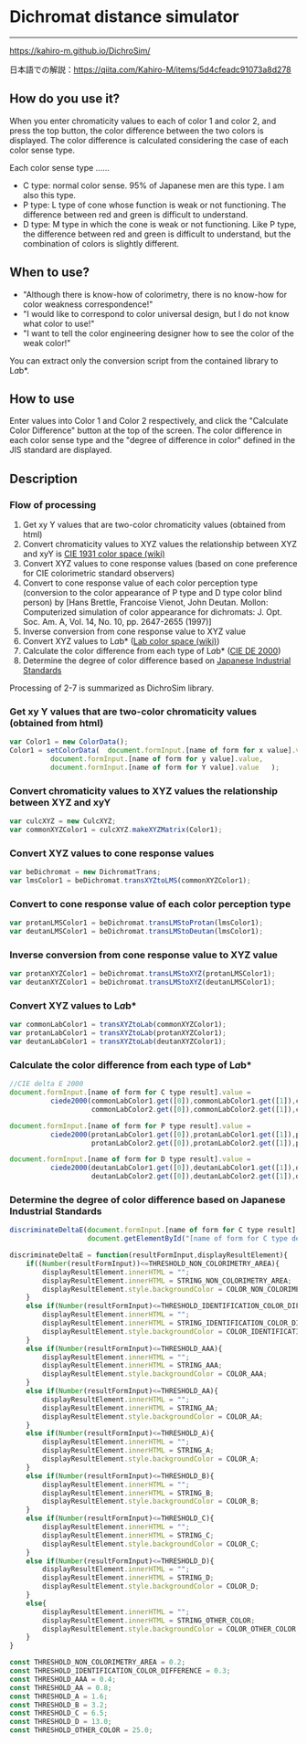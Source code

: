 # Dichromat distance simulator
---
https://kahiro-m.github.io/DichroSim/

日本語での解説：https://qiita.com/Kahiro-M/items/5d4cfeadc91073a8d278

## How do you use it?
When you enter chromaticity values to each of color 1 and color 2, and press the top button, the color difference between the two colors is displayed.
The color difference is calculated considering the case of each color sense type.

Each color sense type ......

- C type: normal color sense. 95% of Japanese men are this type. I am also this type.
- P type: L type of cone whose function is weak or not functioning. The difference between red and green is difficult to understand.
- D type: M type in which the cone is weak or not functioning. Like P type, the difference between red and green is difficult to understand, but the combination of colors is slightly different.

## When to use?
 - "Although there is know-how of colorimetry, there is no know-how for color weakness correspondence!"
 - "I would like to correspond to color universal design, but I do not know what color to use!"
 - "I want to tell the color engineering designer how to see the color of the weak color!"
 
You can extract only the conversion script from the contained library to L*a*b*.

## How to use
Enter values into Color 1 and Color 2 respectively, and click the "Calculate Color Difference" button at the top of the screen.
The color difference in each color sense type and the "degree of difference in color" defined in the JIS standard are displayed.

## Description
### Flow of processing
1. Get xy Y values that are two-color chromaticity values (obtained from html)
2. Convert chromaticity values to XYZ values the relationship between XYZ and xyY is [CIE 1931 color space (wiki)](https://ja.wikipedia.org/wiki/CIE_1931_%E8%89%B2%E7%A9%BA%E9%96%93)
3. Convert XYZ values to cone response values (based on cone preference for CIE colorimetric standard observers)
4. Convert to cone response value of each color perception type (conversion to the color appearance of P type and D type color blind person) by [Hans Brettle, Francoise Vienot, John Deutan. Mollon: Computerized simulation of color appearance for dichromats: J. Opt. Soc. Am. A, Vol. 14, No. 10, pp. 2647-2655 (1997)]
5. Inverse conversion from cone response value to XYZ value
6. Convert XYZ values to L*a*b* ([Lab color space (wiki)](https://ja.wikipedia.org/wiki/Lab%E8%89%B2%E7%A9%BA%E9%96%93#CIE_XYZ_%E3%81%8B%E3%82%89%E3%81%AE%E5%A4%89%E6%8F%9B))
7. Calculate the color difference from each type of L*a*b* ([CIE DE 2000](https://qiita.com/hachisukansw/items/860f061a2ab7a4f2d06f))
8. Determine the degree of color difference based on [Japanese Industrial Standards](https://www.toyoink1050plus.com/color/chromatics/basic/005.php)

Processing of 2-7 is summarized as DichroSim library.


### Get xy Y values that are two-color chromaticity values (obtained from html)

```.js
var Color1 = new ColorData();
Color1 = setColorData(	document.formInput.[name of form for x value].value,
          document.formInput.[name of form for y value].value,
          document.formInput.[name of form for Y value].value	);
```

### Convert chromaticity values to XYZ values the relationship between XYZ and xyY
```.js
var culcXYZ = new CulcXYZ;
var commonXYZColor1 = culcXYZ.makeXYZMatrix(Color1);
```

### Convert XYZ values to cone response values
```.js
var beDichromat = new DichromatTrans;
var lmsColor1 = beDichromat.transXYZtoLMS(commonXYZColor1);
```

### Convert to cone response value of each color perception type
```.js
var protanLMSColor1 = beDichromat.transLMStoProtan(lmsColor1);
var deutanLMSColor1 = beDichromat.transLMStoDeutan(lmsColor1);
```

### Inverse conversion from cone response value to XYZ value
```.js
var protanXYZColor1 = beDichromat.transLMStoXYZ(protanLMSColor1);
var deutanXYZColor1 = beDichromat.transLMStoXYZ(deutanLMSColor1);
```

### Convert XYZ values to L*a*b*
```.js
var commonLabColor1 = transXYZtoLab(commonXYZColor1);
var protanLabColor1 = transXYZtoLab(protanXYZColor1);
var deutanLabColor1 = transXYZtoLab(deutanXYZColor1);
```

### Calculate the color difference from each type of L*a*b*
```.js
//CIE delta E 2000
document.formInput.[name of form for C type result].value = 
          ciede2000(commonLabColor1.get([0]),commonLabColor1.get([1]),commonLabColor1.get([2]),
                    commonLabColor2.get([0]),commonLabColor2.get([1]),commonLabColor2.get([2]));

document.formInput.[name of form for P type result].value = 
          ciede2000(protanLabColor1.get([0]),protanLabColor1.get([1]),protanLabColor1.get([2]),
                    protanLabColor2.get([0]),protanLabColor2.get([1]),protanLabColor2.get([2]));

document.formInput.[name of form for D type result].value = 
          ciede2000(deutanLabColor1.get([0]),deutanLabColor1.get([1]),deutanLabColor1.get([2]),
                    deutanLabColor2.get([0]),deutanLabColor2.get([1]),deutanLabColor2.get([2]));

```

### Determine the degree of color difference based on Japanese Industrial Standards
```.js
discriminateDeltaE(document.formInput.[name of form for C type result].value,
                   document.getElementById("[name of form for C type determine result]"));

discriminateDeltaE = function(resultFormInput,displayResultElement){
	if((Number(resultFormInput))<=THRESHOLD_NON_COLORIMETRY_AREA){
		displayResultElement.innerHTML = "";
		displayResultElement.innerHTML = STRING_NON_COLORIMETRY_AREA;
		displayResultElement.style.backgroundColor = COLOR_NON_COLORIMETRY_AREA;
	}
	else if(Number(resultFormInput)<=THRESHOLD_IDENTIFICATION_COLOR_DIFFERENCE){
		displayResultElement.innerHTML = "";
		displayResultElement.innerHTML = STRING_IDENTIFICATION_COLOR_DIFFERENCE;
		displayResultElement.style.backgroundColor = COLOR_IDENTIFICATION_COLOR_DIFFERENCE;
	}
	else if(Number(resultFormInput)<=THRESHOLD_AAA){
		displayResultElement.innerHTML = "";
		displayResultElement.innerHTML = STRING_AAA;
		displayResultElement.style.backgroundColor = COLOR_AAA;
	}
	else if(Number(resultFormInput)<=THRESHOLD_AA){
		displayResultElement.innerHTML = "";
		displayResultElement.innerHTML = STRING_AA;
		displayResultElement.style.backgroundColor = COLOR_AA;
	}
	else if(Number(resultFormInput)<=THRESHOLD_A){
		displayResultElement.innerHTML = "";
		displayResultElement.innerHTML = STRING_A;
		displayResultElement.style.backgroundColor = COLOR_A;
	}
	else if(Number(resultFormInput)<=THRESHOLD_B){
		displayResultElement.innerHTML = "";
		displayResultElement.innerHTML = STRING_B;
		displayResultElement.style.backgroundColor = COLOR_B;
	}
	else if(Number(resultFormInput)<=THRESHOLD_C){
		displayResultElement.innerHTML = "";
		displayResultElement.innerHTML = STRING_C;
		displayResultElement.style.backgroundColor = COLOR_C;
	}
	else if(Number(resultFormInput)<=THRESHOLD_D){
		displayResultElement.innerHTML = "";
		displayResultElement.innerHTML = STRING_D;
		displayResultElement.style.backgroundColor = COLOR_D;
	}
	else{
		displayResultElement.innerHTML = "";
		displayResultElement.innerHTML = STRING_OTHER_COLOR;
		displayResultElement.style.backgroundColor = COLOR_OTHER_COLOR;
	}
}

const THRESHOLD_NON_COLORIMETRY_AREA = 0.2;
const THRESHOLD_IDENTIFICATION_COLOR_DIFFERENCE = 0.3;
const THRESHOLD_AAA = 0.4;
const THRESHOLD_AA = 0.8;
const THRESHOLD_A = 1.6;
const THRESHOLD_B = 3.2;
const THRESHOLD_C = 6.5;
const THRESHOLD_D = 13.0;
const THRESHOLD_OTHER_COLOR = 25.0;
```
